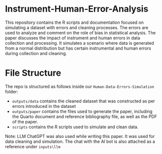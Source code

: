 # Instrument-Human-Error-Analysis
This repository contains the R scripts and documentation focused on simulating a dataset with errors and cleaning processes. The errors are used to analyze and comment on the role of bias in statistical analysis. The paper discusses the impact of instrument and human errors in data collection and processing. It simulates a scenario where data is generated from a normal distribution but has certain instrumental and human errors during collection and cleaning. 

# File Structure 
The repo is structured as follows inside our `Human-Data-Errors-Simulation` folder:

-   `outputs/data`  contains the cleaned dataset that was constructed as per errors introduced in the dataset
-    `outputs/paper` contains the files used to generate the paper, including the Quarto document and reference bibliography file, as well as the PDF of the paper. 
-   `scripts` contains the R scripts used to simulate and clean data.


Note: LLM ChatGPT was also used while writing this paper. It was used for data cleaning and simulation. The chat with the AI bot is also attached as a reference under `inputs\llm`


